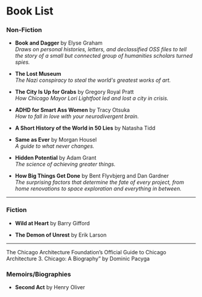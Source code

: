 # Book List

### Non-Fiction
- **Book and Dagger** by Elyse Graham  
  *Draws on personal histories, letters, and declassified OSS files to tell the story of a small but connected group of humanities scholars turned spies.*

- **The Lost Museum**  
  *The Nazi conspiracy to steal the world's greatest works of art.*

- **The City Is Up for Grabs** by Gregory Royal Pratt  
  *How Chicago Mayor Lori Lightfoot led and lost a city in crisis.*

- **ADHD for Smart Ass Women** by Tracy Otsuka  
  *How to fall in love with your neurodivergent brain.*

- **A Short History of the World in 50 Lies** by Natasha Tidd  

- **Same as Ever** by Morgan Housel  
  *A guide to what never changes.*

- **Hidden Potential** by Adam Grant  
  *The science of achieving greater things.*

- **How Big Things Get Done** by Bent Flyvbjerg and Dan Gardner  
  *The surprising factors that determine the fate of every project, from home renovations to space exploration and everything in between.*

---

### Fiction
- **Wild at Heart** by Barry Gifford  

- **The Demon of Unrest** by Erik Larson  

---

The Chicago Architecture Foundation’s Official Guide to Chicago Architecture
3. Chicago: A Biography” by Dominic Pacyga

### Memoirs/Biographies
- **Second Act** by Henry Oliver  

